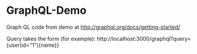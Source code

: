 # GraphQL-Demo
Graph QL code from demo at http://graphql.org/docs/getting-started/

Query takes the form (for example):
http://localhost:3000/graphql?query={user(id="1"){name}}
